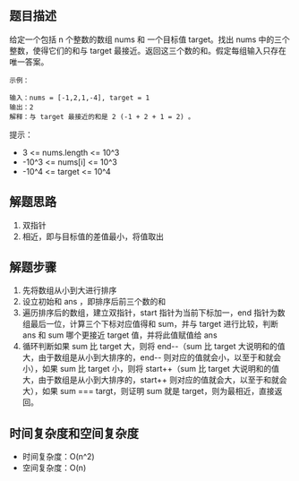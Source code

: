 ## 题目描述

给定一个包括 n 个整数的数组 nums 和 一个目标值 target。找出 nums 中的三个整数，使得它们的和与 target 最接近。返回这三个数的和。假定每组输入只存在唯一答案。
```
示例：

输入：nums = [-1,2,1,-4], target = 1
输出：2
解释：与 target 最接近的和是 2 (-1 + 2 + 1 = 2) 。
```
提示：

+ 3 <= nums.length <= 10^3
+ -10^3 <= nums[i] <= 10^3
+ -10^4 <= target <= 10^4

## 解题思路

1. 双指针
2. 相近，即与目标值的差值最小，将值取出

## 解题步骤

1. 先将数组从小到大进行排序
2. 设立初始和 ans ，即排序后前三个数的和
3. 遍历排序后的数组，建立双指针，start 指针为当前下标加一，end 指针为数组最后一位，计算三个下标对应值得和 sum，并与 target 进行比较，判断 ans 和 sum 哪个更接近 target 值，并将此值赋值给 ans
4. 循环判断如果 sum 比 target 大，则将 end--（sum 比 target 大说明和的值大，由于数组是从小到大排序的，end-- 则对应的值就会小，以至于和就会小），如果 sum 比 target 小，则将 start++（sum 比 target 大说明和的值大，由于数组是从小到大排序的，start++ 则对应的值就会大，以至于和就会大），如果 sum === targt，则证明 sum 就是 target，则为最相近，直接返回。

## 时间复杂度和空间复杂度

+ 时间复杂度：O(n^2)
+ 空间复杂度：O(n)
